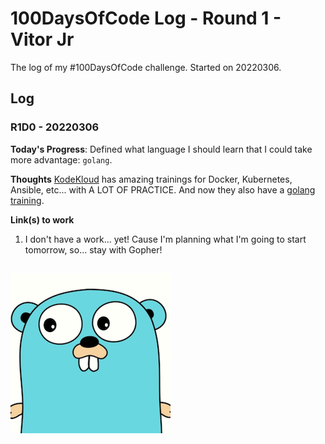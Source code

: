 # 100DaysOfCode Log - Round 1 - Vitor Jr

The log of my #100DaysOfCode challenge. Started on 20220306.

## Log

### R1D0 - 20220306
**Today's Progress**: Defined what language I should learn that I could take more advantage: `golang`.

**Thoughts** [KodeKloud](https://kodekloud.com/) has amazing trainings for Docker, Kubernetes, Ansible, etc... with A LOT OF PRACTICE. And now they also have a [golang training](https://www.udemy.com/course/golang-for-beginners/).

**Link(s) to work**
1. I don't have a work... yet! Cause I'm planning what I'm going to start tomorrow, so... stay with Gopher!

![That's golang Gopher mascot](./img/gopher.png "Ready for some action.")
---

<!---
# 100 Days Of Code - Log


### Day 0: February 30, 2016 (Example 1)
##### (delete me or comment me out)

**Today's Progress**: Fixed CSS, worked on canvas functionality for the app.

**Thoughts:** I really struggled with CSS, but, overall, I feel like I am slowly getting better at it. Canvas is still new for me, but I managed to figure out some basic functionality.

**Link to work:** [Calculator App](http://www.example.com)

### Day 0: February 30, 2016 (Example 2)
##### (delete me or comment me out)

**Today's Progress**: Fixed CSS, worked on canvas functionality for the app.

**Thoughts**: I really struggled with CSS, but, overall, I feel like I am slowly getting better at it. Canvas is still new for me, but I managed to figure out some basic functionality.

**Link(s) to work**: [Calculator App](http://www.example.com)

### Day 0: 20220306

**Today's Progress**: Defined what language I should learn that I could take more advantage: `golang`.

**Thoughts** [KodeKloud](https://kodekloud.com/) has amazing trainings for Docker, Kubernetes, Ansible, etc... with A LOT OF PRACTICE. And now they also have a [golang training](https://www.udemy.com/course/golang-for-beginners/).

**Link(s) to work**
1. I don't have a work... yet! Cause I'm planning what I'm going to start tomorrow, so... stay with Gopher!

![That's golang Gopher mascot](./img/gopher.png "Ready for some action.")
--->

